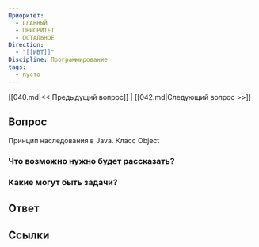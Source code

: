```yaml
---
Приоритет:
  - ГЛАВНЫЙ
  - ПРИОРИТЕТ
  - ОСТАЛЬНОЕ
Direction:
  - "[[ИВТ]]" 
Discipline: Программирование 
tags:
  - пусто
---
```

[[040.md|<< Предыдущий вопрос]] | [[042.md|Следующий вопрос >>]]
## Вопрос

Принцип наследования в Java. Класс Object

### Что возможно нужно будет рассказать?

### Какие могут быть задачи?

## Ответ

## Ссылки
